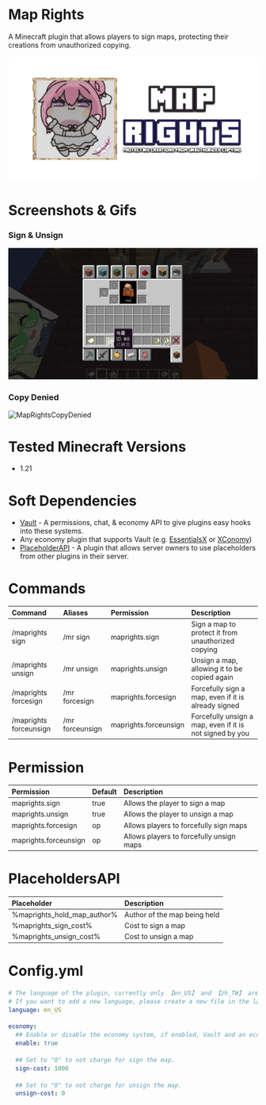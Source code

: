# Map Rights

A Minecraft plugin that allows players to sign maps, protecting their creations from unauthorized copying.

![MapRights](https://raw.githubusercontent.com/Oscar0159/MapRights/develop/assets/MapRights.png)

# Screenshots & Gifs

### Sign & Unsign

![MapRightsSignUnsign](https://raw.githubusercontent.com/Oscar0159/MapRights/develop/assets/MapRightsSignUnsign.gif)

### Copy Denied

![MapRightsCopyDenied](https://raw.githubusercontent.com/Oscar0159/MapRights/develop/assets/MapRightsCopyDenied.gif)

# Tested Minecraft Versions

- 1.21

# Soft Dependencies

- [Vault](https://www.spigotmc.org/resources/vault.34315/) - A permissions, chat, & economy API to give plugins easy
  hooks into these systems.
- Any economy plugin that supports Vault (e.g. [EssentialsX](https://www.spigotmc.org/resources/essentialsx.9089/)
  or [XConomy](https://www.spigotmc.org/resources/xconomy.75669/))
- [PlaceholderAPI](https://www.spigotmc.org/resources/placeholderapi.6245/) - A plugin that allows server owners to
  use placeholders from other plugins in their server.

# Commands

| Command                | Aliases         | Permission            | Description                                              |
|:-----------------------|:----------------|:----------------------|:---------------------------------------------------------|
| /maprights sign        | /mr sign        | maprights.sign        | Sign a map to protect it from unauthorized copying       |
| /maprights unsign      | /mr unsign      | maprights.unsign      | Unsign a map, allowing it to be copied again             |
| /maprights forcesign   | /mr forcesign   | maprights.forcesign   | Forcefully sign a map, even if it is already signed      |
| /maprights forceunsign | /mr forceunsign | maprights.forceunsign | Forcefully unsign a map, even if it is not signed by you |

# Permission

| Permission            | Default | Description                              |
|:----------------------|:--------|:-----------------------------------------|
| maprights.sign        | true    | Allows the player to sign a map          |
| maprights.unsign      | true    | Allows the player to unsign a map        |
| maprights.forcesign   | op      | Allows players to forcefully sign maps   |
| maprights.forceunsign | op      | Allows players to forcefully unsign maps |

# PlaceholdersAPI

| Placeholder                 | Description                  |
|:----------------------------|:-----------------------------|
| %maprights_hold_map_author% | Author of the map being held |
| %maprights_sign_cost%       | Cost to sign a map           |
| %maprights_unsign_cost%     | Cost to unsign a map         |

# Config.yml

```yaml
# The language of the plugin, currently only 【en_US】 and 【zh_TW】 are supported
# If you want to add a new language, please create a new file in the lang folder
language: en_US

economy:
  ## Enable or disable the economy system, if enabled, Vault and an economy plugin are required.
  enable: true

  ## Set to "0" to not charge for sign the map.
  sign-cost: 1000

  ## Set to "0" to not charge for unsign the map.
  unsign-cost: 0
```